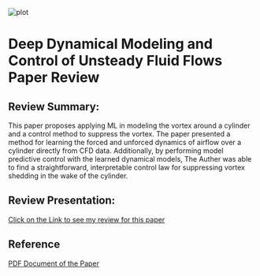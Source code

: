 ![plot](vortex.gif)

# Deep Dynamical Modeling and Control of Unsteady Fluid Flows Paper Review

## Review Summary:
This paper proposes applying ML in modeling the vortex around a cylinder and a control method to suppress the vortex. The paper presented a method for learning the forced and unforced dynamics of airflow over a cylinder directly from CFD data. Additionally, by performing model predictive control with the learned dynamical models, The Auther was able to find a straightforward, interpretable control law for suppressing
vortex shedding in the wake of the cylinder.

## Review Presentation:
[Click on the Link to see my review for this paper](https://kaltura.uconn.edu/media/Deep+Dynamical+Modeling+and+Control+of+Unsteady+Fluid+Flows/1_aue9a2x3)

## Reference
<a href="https://github.com/majfeizatgmaildotcom/Deep-Dynamical-Modeling-and-Control-of-Unsteady-Fluid-Flows/blob/049b074b12a6cf74e08d55f3a8dad2f12686cf54/NeurIPS-2018-deep-dynamical-modeling-and-control-of-unsteady-fluid-flows-Paper.pdf">PDF Document of the Paper</a>
